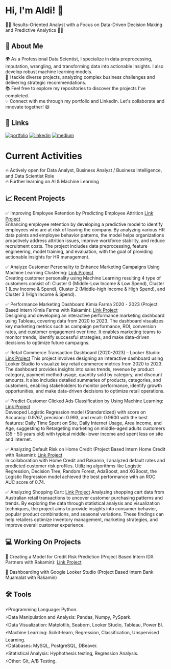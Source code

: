 
# Hi, I'm Aldi! 👋
👩‍💻 Results-Oriented Analyst with a Focus on Data-Driven Decision Making and Predictive Analytics 👩‍💻

## 🚀 About Me
🌍 As a Professional Data Scientist, I specialize in data preprocessing, imputation, wrangling, and transforming data into actionable insights. I also develop robust machine learning models.<br>
🎨 I tackle diverse projects, analyzing complex business challenges and delivering strategic recommendations.<br>
📚 Feel free to explore my repositories to discover the projects I've completed.<br>
💡 Connect with me through my portfolio and LinkedIn. Let's collaborate and innovate together! 😄

## 🔗 Links
[![portfolio](https://img.shields.io/badge/my_portfolio-000?style=for-the-badge&logo=ko-fi&logoColor=white)](https://github.com/Aldivibriani?tab=repositories)
[![linkedin](https://img.shields.io/badge/linkedin-0A66C2?style=for-the-badge&logo=linkedin&logoColor=white)](https://www.linkedin.com/in/aldi-vibriani/)
[![medium](https://img.shields.io/badge/Medium-12100E?style=for-the-badge&logo=medium&logoColor=white)](https://medium.com/@aldivibriani)

# Current Activities
🔥 Actively open for Data Analyst, Business Analyst / Business Intelligence, and Data Scientist Role <br>
🔥 Further learning on AI & Machine Learning

## 📈 Recent Projects
✅ Improving Employee Retention by Predicting Employee Attrition [Link Project](https://github.com/Aldivibriani/Improving-Employee-Retention-by-Predicting-Employee-Attrition) <br>
Enhancing employee retention by developing a predictive model to identify employees who are at risk of leaving the company. By analyzing various HR data points and employee behavior patterns, the model helps organizations proactively address attrition issues, improve workforce stability, and reduce recruitment costs. The project includes data preprocessing, feature engineering, model training, and evaluation, with the goal of providing actionable insights for HR management.

✅ Analyze Customer Personality to Enhance Marketing Campaigns Using Machine Learning Clustering: [Link Project](https://github.com/Aldivibriani/Predict-Customer-Personality-to-Boost-Marketing-Campaign-by-Using-Machine-Learning) <br>
Creating customer personality using Machine Learning resulting 4 type of customers consist of: Cluster 0 (Middle-Low Income & Low Spend), Cluster 1 (Low Income & Spend), Cluster 2 (Middle-high Income & High Spend), and Cluster 3 (High Income & Spend). <br>

✅ Performance Marketing Dashboard Kimia Farma 2020 - 2023 (Project Based Intern Kimia Farma with Rakamin): [Link Project](https://github.com/Aldivibriani/Performance-Marketing-Analysis-Kimia-Farma-2020---2023) <br>
Designing and developing an interactive performance marketing dashboard using Tableau, covering data from 2020 to 2023. The dashboard visualizes key marketing metrics such as campaign performance, ROI, conversion rates, and customer engagement over time. It enables marketing teams to monitor trends, identify successful strategies, and make data-driven decisions to optimize future campaigns. <br>

✅ Retail Commerce Transaction Dashboard (2020-2023) – Looker Studio: [Link Project](https://github.com/Aldivibriani/Retail-Commerce-Transaction-Dashboard-2020-2023-Looker-Studio)
This project involves designing an interactive dashboard using Looker Studio to visualize key retail commerce metrics from 2020 to 2023. The dashboard provides insights into sales trends, revenue by product category, payment method usage, quantity sold by category, and discount amounts. It also includes detailed summaries of products, categories, and customers, enabling stakeholders to monitor performance, identify growth opportunities, and make data-driven decisions to optimize retail operations.

✅ Predict Customer Clicked Ads Classification by Using Machine Learning: [Link Project](https://github.com/Aldivibriani/Predict-Customer-Clicked-Ads-Classification-by-Using-Machine-Learning/tree/main) <br> 
Deveoped Logistic Regression model (Standardized) with score on Accuracy: 0.9767, precision: 0.993, and recall: 0.9600 with the best features: Daily Time Spent on Site, Daily Internet Usage, Area income, and Age, suggesting to Retargeting marketing on middle-aged adults customers (35 - 50 years old) with typical middle-lower income and spent less on site and internet.<br>

✅ Analyzing Default Risk on Home Credit (Project Based Intern Home Credit with Rakamin): [Link Project](https://github.com/Aldivibriani/Home-Credit-Scorecard-Model---Project-Based-Intern-Home-Credit-x-Rakamin) <br>
In collaboration with Home Credit and Rakamin, I analyzed default rates and predicted customer risk profiles. Utilizing algorithms like Logistic Regression, Decision Tree, Random Forest, AdaBoost, and XGBoost, the Logistic Regression model achieved the best performance with an ROC AUC score of 0.74.<br>

✅ Analyzing Shopping Cart: [Link Project](https://github.com/Aldivibriani/Analysis-on-Australian-Shopping-Cart)
Analyzing shopping cart data from Australian retail transactions to uncover customer purchasing patterns and trends. By exploring the data through statistical analysis and visualization techniques, the project aims to provide insights into consumer behavior, popular product combinations, and seasonal variations. These findings can help retailers optimize inventory management, marketing strategies, and improve overall customer experience.

## 💻 Working On Projects

📜 Creating a Model for Credit Risk Prediction (Project Based Intern IDX Partners with Rakamin): [Link Project](https://github.com/Aldivibriani/Credit-Risk-Model-Prediction-Project-Based-Intern-ID-X-Partners-x-Rakamin) <br>

📜 Dashboarding with Google Looker Studio (Project Based Intern Bank Muamalat with Rakamin) <br>


## 🛠 Tools
⚡️Programming Language: Python. <br>
⚡️Data Manipulation and Analysis: Pandas, Numpy, PySpark.<br>
⚡️Data Visualization: Matplotlib, Seaborn, Looker Studio, Tableau, Power BI.<br>
⚡️Machine Learning: Scikit-learn, Regression, Classification, Unspervised Learning.<br>
⚡️Databases: MySQL, PostgreSQL, DBeaver.<br>
⚡️Statistical Analysis: Hyphothesis testing, Regression Analysis.<br>
⚡️Other: Git, A/B Testing.<br>

